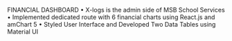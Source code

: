 FINANCIAL DASHBOARD
•
X-logs is the admin side of MSB School Services
•
Implemented dedicated route with 6 financial charts using React.js and amChart 5
•
Styled User Interface and Developed Two Data Tables using Material UI
